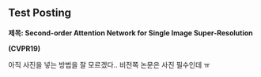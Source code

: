 ## Test Posting
**제목: Second-order Attention Network for Single Image Super-Resolution**

**(CVPR19)**

아직 사진을 넣는 방법을 잘 모르겠다.. 비전쪽 논문은 사진 필수인데 ㅠ


